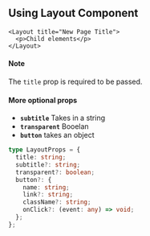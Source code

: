 ## Using Layout Component

```tsx
<Layout title="New Page Title">
  <p>Child elements</p>
</Layout>
```

#### Note

The `title` prop is required to be passed.

#### More optional props

- **`subtitle`** Takes in a string
- **`transparent`** Booelan
- **`button`** takes an object

```ts
type LayoutProps = {
  title: string;
  subtitle?: string;
  transparent?: boolean;
  button?: {
    name: string;
    link?: string;
    className?: string;
    onClick?: (event: any) => void;
  };
};
```
